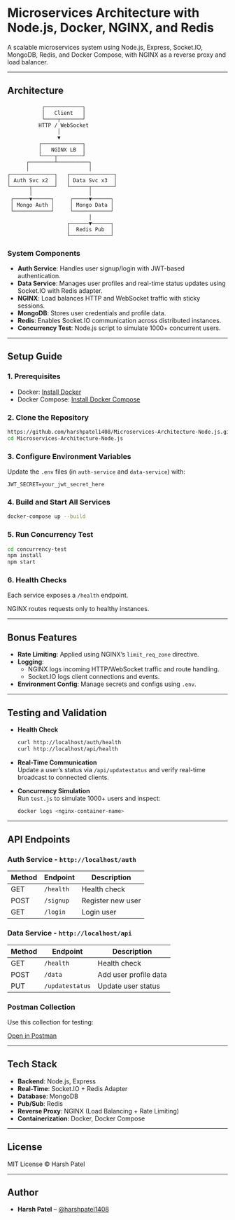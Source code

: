 # Microservices Architecture with Node.js, Docker, NGINX, and Redis

A scalable microservices system using Node.js, Express, Socket.IO, MongoDB, Redis, and Docker Compose, with NGINX as a reverse proxy and load balancer.

---


## Architecture

```plaintext
           ┌────────────┐
           │   Client   │
           └────┬───────┘
          HTTP / WebSocket
                │
                ▼
          ┌─────────────┐
          │   NGINX LB  │
          └────┬────────┘
      ┌────────┴──────────┐
      │                   │
┌──────────────┐   ┌──────────────┐
│ Auth Svc x2  │   │ Data Svc x3  │
└──────┬───────┘   └──────┬───────┘
       │                  │
 ┌─────▼──────┐     ┌─────▼──────┐
 │ Mongo Auth │     │ Mongo Data │
 └────────────┘     └────────────┘
                          │
                   ┌──────▼──────┐
                   │  Redis Pub  │
                   └─────────────┘
```


### System Components

- **Auth Service**: Handles user signup/login with JWT-based authentication.
- **Data Service**: Manages user profiles and real-time status updates using Socket.IO with Redis adapter.
- **NGINX**: Load balances HTTP and WebSocket traffic with sticky sessions.
- **MongoDB**: Stores user credentials and profile data.
- **Redis**: Enables Socket.IO communication across distributed instances.
- **Concurrency Test**: Node.js script to simulate 1000+ concurrent users.

---

## Setup Guide

### 1. Prerequisites

- Docker: [Install Docker](https://www.docker.com/get-started)
- Docker Compose: [Install Docker Compose](https://docs.docker.com/compose/install/)

### 2. Clone the Repository

```bash
https://github.com/harshpatel1408/Microservices-Architecture-Node.js.git
cd Microservices-Architecture-Node.js
```

### 3. Configure Environment Variables

Update the `.env` files (in `auth-service` and `data-service`) with:

```env
JWT_SECRET=your_jwt_secret_here
```

### 4. Build and Start All Services

```bash
docker-compose up --build
```

### 5. Run Concurrency Test

```bash
cd concurrency-test
npm install
npm start
```

### 6. Health Checks

Each service exposes a `/health` endpoint.

NGINX routes requests only to healthy instances.

---

## Bonus Features

- **Rate Limiting**: Applied using NGINX’s `limit_req_zone` directive.
- **Logging**:
  - NGINX logs incoming HTTP/WebSocket traffic and route handling.
  - Socket.IO logs client connections and events.
- **Environment Config**: Manage secrets and configs using `.env`.

---

## Testing and Validation

- **Health Check**
  ```bash
  curl http://localhost/auth/health
  curl http://localhost/api/health
  ```

- **Real-Time Communication**  
  Update a user’s status via `/api/updatestatus` and verify real-time broadcast to connected clients.

- **Concurrency Simulation**  
  Run `test.js` to simulate 1000+ users and inspect:
  ```bash
  docker logs <nginx-container-name>
  ```

---

## API Endpoints

### Auth Service - `http://localhost/auth`

| Method | Endpoint      | Description           |
|--------|---------------|-----------------------|
| GET    | `/health`     | Health check          |
| POST   | `/signup`     | Register new user     |
| GET    | `/login`      | Login user            |

### Data Service - `http://localhost/api`

| Method | Endpoint                                       | Description              |
|--------|------------------------------------------------|--------------------------|
| GET    | `/health`                                      | Health check             |
| POST   | `/data`                                        | Add user profile data    |
| PUT    | `/updatestatus`              | Update user status       |

### Postman Collection

Use this collection for testing:

[Open in Postman](https://interstellar-space-87990.postman.co/workspace/My-Workspace~6a3b5bc9-569b-486c-8c67-8d284b9e1589/collection/10047749-4906e9eb-ec83-4b6b-9718-e5943bd87207?action=share&creator=10047749)

---

## Tech Stack

- **Backend**: Node.js, Express
- **Real-Time**: Socket.IO + Redis Adapter
- **Database**: MongoDB
- **Pub/Sub**: Redis
- **Reverse Proxy**: NGINX (Load Balancing + Rate Limiting)
- **Containerization**: Docker, Docker Compose

---

## License

MIT License © Harsh Patel

---

## Author

- **Harsh Patel** – [@harshpatel1408](https://github.com/harshpatel1408/Microservices-Architecture-Node.js.git)